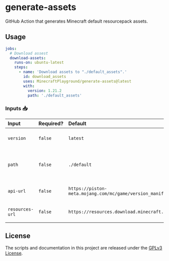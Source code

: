# generate-assets
GitHub Action that generates Minecraft default resourcepack assets.

## Usage

```yaml
jobs:
  # Download assest
  download-assets:
    runs-on: ubuntu-latest
    steps:
      - name: 'Download assets to "./default_assets".'
        id: download_assets
        uses: MinecraftPlayground/generate-assets@latest
        with:
          version: 1.21.2
          path: './default_assets'
```

### Inputs 📥

| Input           | Required? | Default                                                           | Description                                                  |
| :-------------- | --------- | :---------------------------------------------------------------- | :----------------------------------------------------------- |
| `version`       | `false`   | `latest`                                                          | Minecraft version to generate assets for.                    |
| `path`          | `false`   | `./default`                                                       | Relative path under `$GITHUB_WORKSPACE` to place the assets. |
| `api-url`       | `false`   | `https://piston-meta.mojang.com/mc/game/version_manifest_v2.json` | URL to the Minecraft manifest API.                           |
| `resources-url` | `false`   | `https://resources.download.minecraft.net`                        | URL to the Minecraft resources API.                          |

## License
The scripts and documentation in this project are released under the [GPLv3 License](./LICENSE).
